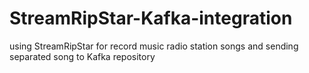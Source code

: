 # StreamRipStar-Kafka-integration
using StreamRipStar for record music radio station songs and sending separated song to Kafka repository

